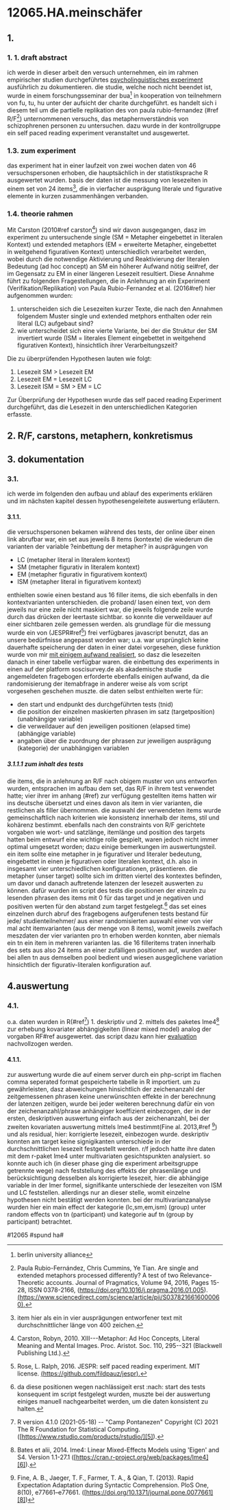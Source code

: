 # 12065.HA.meinschäfer
## 1.
### 1. 1. draft abstract
ich werde in dieser arbeit den versuch unternehmen, ein im rahmen empirischer studien durchgeführtes [psycholinguistisches experiment][1] ausführlich zu dokumentieren. die studie, welche noch nicht beendet ist, wurde in einem forschungsseminar der bua[^1] in kooperation von teilnehmern von fu, tu, hu unter der aufsicht der charite durchgeführt. es handelt sich i diesem teil um die partielle replikation des von paula rubio-fernandez (#ref R/F[^2]) unternommenen versuchs, das metaphernverständnis von schizophrenen personen zu untersuchen. dazu wurde in der kontrollgruppe ein self paced reading experiment veranstaltet und ausgewertet.
### 1.3. zum experiment
das experiment hat in einer laufzeit von zwei wochen daten von 46 versuchspersonen erhoben, die hauptsächlich in der statistiksprache R ausgewertet wurden. basis der daten ist die messung von lesezeiten in einem set von 24 items[^3], die in vierfacher ausprägung literale und figurative elemente in kurzen zusammenhängen verbanden.
### 1.4.  theorie rahmen
Mit Carston (2010#ref carston[^4]) sind wir davon ausgegangen, dasz im experiment zu untersuchende single (SM = Metapher eingebettet in literalen Kontext) und extended metaphors (EM = erweiterte Metapher, eingebettet in weitgehend figurativen Kontext) unterschiedlich verarbeitet werden, wobei durch die notwendige Aktivierung und Reaktivierung der literalen Bedeutung (ad hoc concept) an SM ein höherer Aufwand nötig sei#ref, der im Gegensatz zu EM in einer längeren Lesezeit resultiert. Diese Annahme führt zu folgenden Fragestellungen, die in Anlehnung an ein Experiment (Verifikation/Replikation) von Paula Rubio-Fernandez et al. (2016#ref) hier aufgenommen wurden:
1. unterscheiden sich die Lesezeiten kurzer Texte, die nach den Annahmen folgendem Muster single und extended metphors enthalten oder rein literal (LC) aufgebaut sind?
2. wie unterscheidet sich eine vierte Variante, bei der die Struktur der SM invertiert wurde (ISM = literales Element eingebettet in weitgehend figurativen Kontext), hinsichtlich ihrer Verarbeitungszeit?

Die zu überprüfenden Hypothesen lauten wie folgt:

1. Lesezeit SM \> Lesezeit EM
2. Lesezeit EM = Lesezeit LC
3. Lesezeit ISM = SM \> EM = LC

Zur Überprüfung der Hypothesen wurde das self paced reading Experiment durchgeführt, das die Lesezeit in den unterschiedlichen Kategorien erfasste.
## 2. R/F, carstons, metaphern, konkretismus
## 3. dokumentation
### 3.1.
ich werde im folgenden den aufbau und ablauf des experiments erklären und im nächsten kapitel dessen hypothesengeleitete auswertung erläutern.
#### 3.1.1.
die versuchspersonen bekamen während des tests, der online über einen link abrufbar war, ein set aus jeweils 8 items (kontexte) die wiederum die varianten der variable ?einbettung der metapher? in ausprägungen von 
- LC (metapher literal in literalem kontext)
- SM (metapher figurativ in literalem kontext)
- EM (metapher figurativ in figurativem kontext) 
- ISM (metapher literal in figurativem kontext)

enthielten sowie einen bestand aus 16 filler items, die sich ebenfalls in den kontextvarianten unterschieden. die proband/ lasen einen text, von dem jeweils nur eine zeile nicht maskiert war, die jeweils folgende zeile wurde durch das drücken der leertaste sichtbar. so konnte die verweildauer auf einer sichtbaren zeile gemessen werden. als grundlage für die messung wurde ein von (JESPR#ref[^5]) frei verfügbares javascript benutzt, das an unsere bedürfnisse angepasst worden war; u.a. war ursprünglich keine dauerhafte speicherung der daten in einer datei vorgesehen, diese funktion wurde von mir [mit einigem aufwand realisiert][4], so dasz die lesezeiten danach in einer tabelle verfügbar waren. die einbettung des experiments in einen auf der platform soscisurvey.de als akademische studie angemeldeten fragebogen erforderte ebenfalls einigen aufwand, da die randomisierung der itemabfrage in anderer weise als vom script vorgesehen geschehen muszte. die daten selbst enthielten werte für:
- den start und endpunkt des durchgeführten tests (tnid)
- die position der einzelnen maskierten phrasen im satz (targetposition) (unabhängige variable)
- die verweildauer auf den jeweiligen positionen (elapsed time) (abhängige variable)
- angaben über die zuordnung der phrasen zur jeweiligen ausprägung (kategorie) der unabhängigen variablen 

##### 3.1.1.1 zum inhalt des tests
die items, die in anlehnung an R/F nach obigem muster von uns entworfen wurden, entsprachen im aufbau dem set, das R/F in ihrem test verwendet hatte; vier ihrer im anhang (#ref) zur verfügung gestellten items hatten wir ins deutsche übersetzt und eines davon als item in vier varianten, die restlichen als filler übernommen. die auswahl der verwendeten items wurde gemeinschaftlich nach kriterien wie konsistenz innerhalb der items, stil und kohärenz bestimmt. ebenfalls nach den constraints von R/F gerichtete vorgaben wie wort- und satzlänge, itemlänge und position des targets hatten beim entwurf eine wichtige rolle gespielt, waren jedoch nicht immer optimal umgesetzt worden; dazu einige bemerkungen im auswertungsteil.
ein item sollte eine metapher in je figurativer und literaler bedeutung, eingebettet in einen je figurativen oder literalen kontext, d.h. also in insgesamt vier unterschiedlichen konfigurationen, präsentieren. die metapher (unser target) sollte sich im dritten viertel des kontextes befinden, um davor und danach auftretende latenzen der lesezeit auswerten zu können. dafür wurden im script des tests die positionen der einzeln zu lesenden phrasen des items mit 0 für das target und je negativen und positiven werten für den abstand zum target festgelegt.[^6]
das set eines einzelnen durch abruf des fragebogens aufgerufenen tests bestand für jede/ studienteilnehmer/ aus einer randomisierten auswahl einer von vier mal acht itemvarianten (aus der menge von 8 items), womit jeweils zweifach meszdaten der vier varianten pro tn erhoben werden konnten, aber niemals ein tn ein item in mehreren varianten las. die 16 filleritems traten innerhalb des sets aus also 24 items an einer zufälligen positionen auf, wurden aber bei allen tn aus demselben pool bedient und wiesen ausgeglichene variation hinsichtlich der figurativ-literalen konfiguration auf.   

## 4.auswertung
### 4.1.
o.a. daten wurden in R(#ref[^7]) 1. deskriptiv und 2. mittels des paketes lme4[^8] zur erhebung kovariater abhängigkeiten (linear mixed model) analog der vorgaben RF#ref ausgewertet. das script dazu kann hier [evaluation][7] nachvollzogen werden.
#### 4.1.1.
zur auswertung wurde die auf einem server durch ein php-script im flachen comma seperated format gespeicherte tabelle in R importiert. um zu gewährleisten, dasz abweichungen hinsichtlich der zeichenanzahl der zeitgemessenen phrasen keine unerwünschten effekte in der berechnung der latenzen zeitigen, wurde bei jeder weiteren berechnung dafür ein von der zeichenanzahl/phrase anhängiger koeffizient einbezogen, der in der ersten, deskriptiven auswertung einfach aus der zeichenanzahl, bei der zweiten kovariaten auswertung mittels lme4 bestimmt(Fine al. 2013,#ref [^9]) und als residual, hier: korrigierte lesezeit, einbezogen wurde.
deskriptiv konnten am target keine signigikanten unterschiede in der durchschnittlichen lesezeit festgestellt werden. r/f jedoch hatte ihre daten mit dem r-paket lme4 unter multivariaten gesichtspunkten analysiert. so konnte auch ich (in dieser phase ging die experiment arbeitsgruppe getrennte wege) nach feststellung des effekts der phrasenlänge und berücksichtigung desselben als korrigierte lesezeit, hier: die abhängige variable in der lmer formel, signifikante unterschiede der lesezeiten von ISM und LC feststellen. allerdings nur an dieser stelle, womit einzelne hypothesen nicht bestätigt werden konnten. bei der multivarianzanalyse wurden hier ein main effect der kategorie (lc,sm,em,ism) (group) unter random effects von tn (participant) und kategorie auf tn (group by participant) betrachtet.
[^1]:	berlin university alliance

[^2]:	Paula Rubio-Fernández, Chris Cummins, Ye Tian. Are single and extended metaphors processed differently? A test of two Relevance-Theoretic accounts. Journal of Pragmatics, Volume 94, 2016, Pages 15-28, ISSN 0378-2166, (https://doi.org/10.1016/j.pragma.2016.01.005). [(https://www.sciencedirect.com/science/article/pii/S0378216616000060).][2]

[^3]:	item hier als ein in vier ausprägungen entworfener text mit durchschnittlicher länge von 400 zeichen.

[^4]:	Carston, Robyn, 2010. XIII---Metaphor: Ad Hoc Concepts, Literal Meaning and Mental Images. Proc. Aristot. Soc. 110, 295--321 (Blackwell Publishing Ltd.).

[^5]:	Rose, L. Ralph, 2016. JESPR: self paced reading experiment. MIT license. [(https://github.com/fildpauz/jespr).][3]

[^6]:	da diese positionen wegen nachlässigeit erst :nach: start des tests konsequent im script festgelegt wurden, muszte bei der auswertung einiges manuell nachgearbeitet werden, um die daten konsistent zu halten.

[^7]:	R version 4.1.0 (2021-05-18) -- "Camp Pontanezen" Copyright (C) 2021 The R Foundation for Statistical Computing. ([https://www.rstudio.com/products/rstudio/][5]).

[^8]:	Bates et alii, 2014. lme4: Linear Mixed-Effects Models using 'Eigen' and S4. Version 1.1-27.1 ([https://cran.r-project.org/web/packages/lme4][6]).

[^9]:	Fine, A. B., Jaeger, T. F., Farmer, T. A., & Qian, T. (2013). Rapid Expectation Adaptation during Syntactic Comprehension. PloS One, 8(10), e77661–e77661. ([https://doi.org/10.1371/journal.pone.0077661][8])

[1]:	https://github.com/esteeschwarz/essais/docs/hux2021
[2]:	https://www.sciencedirect.com/science/article/pii/S0378216616000060
[3]:	https://github.com/fildpauz/jespr
[4]:	https://github.com/esteeschwarz/essais/tree/main/docs/hux2021/experiment/JESPR_original%26modified
[5]:	https://www.rstudio.com/products/rstudio/
[6]:	https://cran.r-project.org/web/packages/lme4
[7]:	https://github.com/esteeschwarz/essais/tree/main/docs/hux2021/evaluation
[8]:	https://doi.org/10.1371/journal.pone.0077661

#12065 #spund ha#